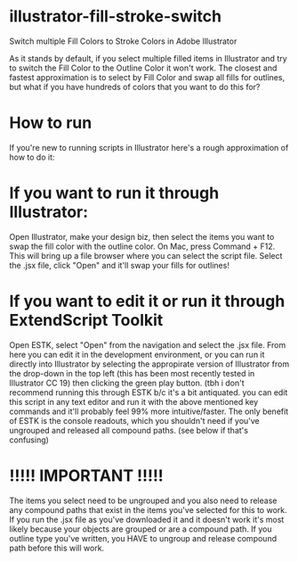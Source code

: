 # illustrator-fill-stroke-switch
Switch multiple Fill Colors to Stroke Colors in Adobe Illustrator

As it stands by default, if you select multiple filled items in Illustrator and try to switch the Fill Color to the Outline Color it won't work. The closest and fastest approximation is to select by Fill Color and swap all fills for outlines, but what if you have hundreds of colors that you want to do this for?

How to run
==========

If you're new to running scripts in Illustrator here's a rough approximation of how to do it:

If you want to run it through Illustrator:
====

Open Illustrator, make your design biz, then select the items you want to swap the fill color with the outline color. On Mac, press Command + F12. This will bring up a file browser where you can select the script file. Select the .jsx file, click "Open" and it'll swap your fills for outlines!

If you want to edit it or run it through ExtendScript Toolkit
====

Open ESTK, select "Open" from the navigation and select the .jsx file. From here you can edit it in the development environment, or you can run it directly into Illustrator by selecting the appropirate version of Illustrator from the drop-down in the top left (this has been most recently tested in Illustrator CC 19) then clicking the green play button. (tbh i don't recommend running this through ESTK b/c it's a bit antiquated. you can edit this script in any text editor and run it with the above mentioned key commands and it'll probably feel 99% more intuitive/faster. The only benefit of ESTK is the console readouts, which you shouldn't need if you've ungrouped and released all compound paths. (see below if that's confusing)

!!!!! IMPORTANT !!!!!
====

The items you select need to be ungrouped and you also need to release any compound paths that exist in the items you've selected for this to work. If you run the .jsx file as you've downloaded it and it doesn't work it's most likely because your objects are grouped or are a compound path. If you outline type you've written, you HAVE to ungroup and release compound path before this will work.
